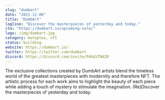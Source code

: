 ```yaml
---
slug: "dumbart"
date: "2021-11-06"
title: "DumbArt"
logline: "Discover the masterpieces of yesterday and today."
cta: "https://dumbart.io/upcoming-sale/"
logo: /img/dumbart.jpg
category: metaplex, nft
status: building
website: https://dumbart.io/
twitter: https://twitter.com/dumbart
discord: https://discord.com/invite/PdGdzTNd2R
---
```


The exclusive collections created by DumbArt artists blend the timeless world of the greatest masterpieces with modernity and therefore NFT. The artistic process for each work aims to highlight the beauty of each piece while adding a touch of mystery to stimulate the imagination. (Re)Discover the masterpieces of yesterday and today.
